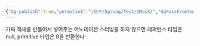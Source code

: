 ```yaml
---
{"dg-publish":true,"permalink":"/공부/Spring/Test/@Mock/","dgPassFrontmatter":true}
---
```



가짜 객체를 만들어서 넣어주는 어노테이션
스터빙을 하지 않으면 레퍼런스 타입은 null, primitive 타입은 0을 반환한다